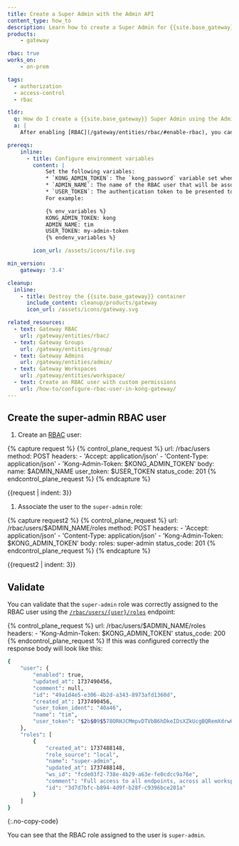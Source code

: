 ```yaml
---
title: Create a Super Admin with the Admin API
content_type: how_to
description: Learn how to create a Super Admin for {{site.base_gateway}}.
products:
    - gateway

rbac: true
works_on:
    - on-prem

tags:
  - authorization
  - access-control
  - rbac

tldr: 
  q: How do I create a {{site.base_gateway}} Super Admin using the Admin API?
  a: |
    After enabling [RBAC](/gateway/entities/rbac/#enable-rbac), you can create a Super Admin user by issuing a `POST` request to the [`/rbac/users/`](/api/gateway/admin-ee/#/operations/post-rbac-users) endpoint. Then associate the user to the `super-admin` role.

prereqs:
    inline:
      - title: Configure environment variables
        content: |
            Set the following variables: 
            * `KONG_ADMIN_TOKEN`: The `kong_password` variable set when configuring {{site.base_gateway}}
            * `ADMIN_NAME`: The name of the RBAC user that will be associated with the Super Admin Role.
            * `USER_TOKEN`: The authentication token to be presented to the Admin API.
            For example:

            {% env_variables %}
            KONG_ADMIN_TOKEN: kong
            ADMIN_NAME: tim
            USER_TOKEN: my-admin-token
            {% endenv_variables %}

        icon_url: /assets/icons/file.svg

min_version:
    gateway: '3.4'

cleanup:
  inline:
    - title: Destroy the {{site.base_gateway}} container
      include_content: cleanup/products/gateway
      icon_url: /assets/icons/gateway.svg

related_resources:
  - text: Gateway RBAC
    url: /gateway/entities/rbac/
  - text: Gateway Groups
    url: /gateway/entities/group/
  - text: Gateway Admins
    url: /gateway/entities/admin/
  - text: Gateway Workspaces
    url: /gateway/entities/workspace/
  - text: Create an RBAC user with custom permissions
    url: /how-to/configure-rbac-user-in-kong-gateway/
---
```



## Create the super-admin RBAC user

1. Create an [RBAC](/gateway/entities/rbac/) user:
<!-- vale off -->
{% capture request %}
{% control_plane_request %}
url: /rbac/users
method: POST
headers:
    - 'Accept: application/json'
    - 'Content-Type: application/json'
    - 'Kong-Admin-Token: $KONG_ADMIN_TOKEN'
body:
    name: $ADMIN_NAME
    user_token: $USER_TOKEN
status_code: 201
{% endcontrol_plane_request %}
{% endcapture %}

{{request | indent: 3}}


1. Associate the user to the `super-admin` role:

{% capture request2 %}
{% control_plane_request %}
url: /rbac/users/$ADMIN_NAME/roles
method: POST
headers:
    - 'Accept: application/json'
    - 'Content-Type: application/json'
    - 'Kong-Admin-Token: $KONG_ADMIN_TOKEN'
body:
    roles: super-admin
status_code: 201
{% endcontrol_plane_request %}
{% endcapture %}

{{request2 | indent: 3}}

<!--vale on -->

## Validate

You can validate that the `super-admin` role was correctly assigned to the RBAC user using the [`/rbac/users/{user}/roles`](/api/gateway/admin-ee/#/operations/get-rbac-users-name_or_id-roles) endpoint: 

{% control_plane_request %}
url: /rbac/users/$ADMIN_NAME/roles
headers:
    - 'Kong-Admin-Token: $KONG_ADMIN_TOKEN'
status_code: 200
{% endcontrol_plane_request %}
If this was configured correctly the response body will look like this: 

```sh
{
	"user": {
		"enabled": true,
		"updated_at": 1737490456,
		"comment": null,
		"id": "49a1d4e5-e306-4b2d-a343-8973afd1360d",
		"created_at": 1737490456,
		"user_token_ident": "40a46",
		"name": "tim",
		"user_token": "$2b$09$578ORHJCMmpvDTVbB6hDkeIDsXZkUcgBQRemXdrwH2ex8IYBKWSE."
	},
	"roles": [
		{
			"created_at": 1737488148,
			"role_source": "local",
			"name": "super-admin",
			"updated_at": 1737488148,
			"ws_id": "fcde03f2-738e-4b29-a63e-fe0cdcc9a76e",
			"comment": "Full access to all endpoints, across all workspaces",
			"id": "3d7d7bfc-b894-4d9f-b28f-c9396bce201a"
		}
	]
}
```
{:.no-copy-code}

You can see that the RBAC role assigned to the user is `super-admin`.